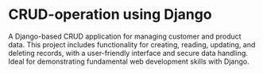 # CRUD-operation using Django
 A Django-based CRUD application for managing customer and product data. This project includes functionality for creating, reading, updating, and deleting records, with a user-friendly interface and secure data handling. Ideal for demonstrating fundamental web development skills with Django.
